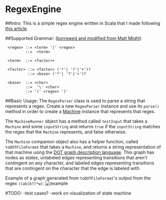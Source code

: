 # RegexEngine

##Intro: 
This is a simple regex engine written in Scala that I made following [this article](http://perl.plover.com/Regex/article.html). 

##Supported Grammar: 
([borrowed and modified from Matt Might](http://matt.might.net/articles/parsing-regex-with-recursive-descent/))


     <regex> ::= <term> '|' <regex>
             ::=  <term>
     
     <term>  ::= <factor>+
     
     <factor> ::= <factor> ('*'| '?'|'+')?
              ::= <base> ('*'| '?'|'+')?
     
     <base>  ::= <char>
             ::=  '\' <char>
             ::= '(' <regex> ')'

##Basic Usage: 
The `RegexParser` class is used to parse a string that represents a regex. Create a new `RegexParser` instance and use its `parse()`
method in order to create a [Machine](https://en.wikipedia.org/wiki/Nondeterministic_finite_automaton) instance that represents that
regex. 

The `MachineRunner` object has a method called `testInput` that takes a `Machine` and some `inputString` and returns `true` if the
`inputString` matches the regex that the `Machine` represents, and false otherwise. 

The `Machine` companion object also has a helper function, called `toDOTFileFormat` that takes a `Machine`, and returns a string representation 
of that machine using the [DOT graph description language](https://en.wikipedia.org/wiki/DOT_%28graph_description_language%29).
This graph has nodes as states, unlabeled edges representing transitions that aren't contingent on any character, and labeled edges 
representing transitions that are contingent on the character that the edge is labeled with. 
  
Example of a graph generated from `toDOTFileFormat`'s output from the regex `((ab|b?)*w)`: ![example](http://i.imgur.com/EmgOj1i.png)

#TODO:
-test cases?
-work on visualization of state machine 
